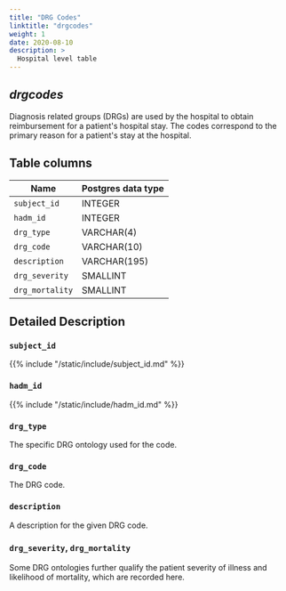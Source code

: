 ```yaml
---
title: "DRG Codes"
linktitle: "drgcodes"
weight: 1
date: 2020-08-10
description: >
  Hospital level table
---
```


## *drgcodes*

Diagnosis related groups (DRGs) are used by the hospital to obtain reimbursement for a patient's hospital stay.
The codes correspond to the primary reason for a patient's stay at the hospital.

<!--

# Important considerations

-->

## Table columns

Name | Postgres data type
---- | ----
`subject_id` | INTEGER
`hadm_id` | INTEGER
`drg_type` | VARCHAR(4)
`drg_code` | VARCHAR(10)
`description` | VARCHAR(195)
`drg_severity` | SMALLINT
`drg_mortality` | SMALLINT

## Detailed Description

### `subject_id`

{{% include "/static/include/subject_id.md" %}}

### `hadm_id`

{{% include "/static/include/hadm_id.md" %}}

### `drg_type`

The specific DRG ontology used for the code.

### `drg_code`

The DRG code.

### `description`

A description for the given DRG code.

### `drg_severity`, `drg_mortality`

Some DRG ontologies further qualify the patient severity of illness and likelihood of mortality, which are recorded here.